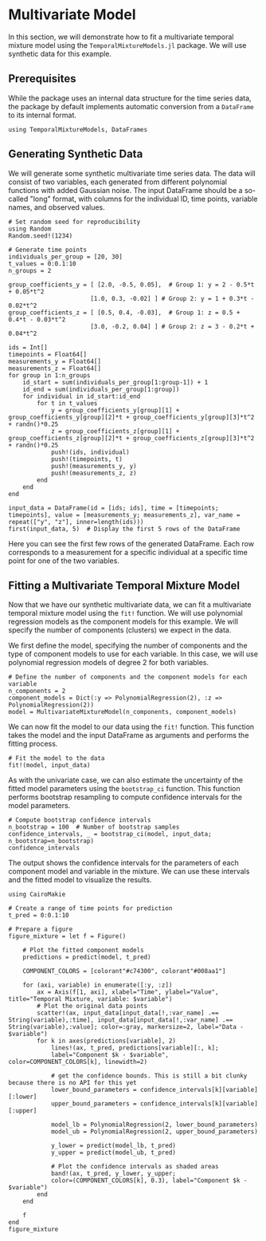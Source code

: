 # Multivariate Model
In this section, we will demonstrate how to fit a multivariate temporal mixture model using the `TemporalMixtureModels.jl` package. We will use synthetic data for this example.

## Prerequisites
While the package uses an internal data structure for the time series data, the package by default implements automatic conversion from a `DataFrame` to its internal format. 
```@example multivariate
using TemporalMixtureModels, DataFrames
```

## Generating Synthetic Data
We will generate some synthetic multivariate time series data. The data will consist of two variables, each generated from different polynomial functions with added Gaussian noise. The input DataFrame should be a so-called "long" format, with columns for the individual ID, time points, variable names, and observed values.
```@example multivariate
# Set random seed for reproducibility
using Random
Random.seed!(1234)

# Generate time points
individuals_per_group = [20, 30]
t_values = 0:0.1:10
n_groups = 2

group_coefficients_y = [ [2.0, -0.5, 0.05],  # Group 1: y = 2 - 0.5*t + 0.05*t^2
                       [1.0, 0.3, -0.02] ] # Group 2: y = 1 + 0.3*t - 0.02*t^2
group_coefficients_z = [ [0.5, 0.4, -0.03],  # Group 1: z = 0.5 + 0.4*t - 0.03*t^2
                       [3.0, -0.2, 0.04] ] # Group 2: z = 3 - 0.2*t + 0.04*t^2

ids = Int[]
timepoints = Float64[]
measurements_y = Float64[]
measurements_z = Float64[]
for group in 1:n_groups
    id_start = sum(individuals_per_group[1:group-1]) + 1
    id_end = sum(individuals_per_group[1:group])
    for individual in id_start:id_end
        for t in t_values
            y = group_coefficients_y[group][1] + group_coefficients_y[group][2]*t + group_coefficients_y[group][3]*t^2 + randn()*0.25
            z = group_coefficients_z[group][1] + group_coefficients_z[group][2]*t + group_coefficients_z[group][3]*t^2 + randn()*0.25
            push!(ids, individual)
            push!(timepoints, t)
            push!(measurements_y, y)
            push!(measurements_z, z)
        end
    end
end

input_data = DataFrame(id = [ids; ids], time = [timepoints; timepoints], value = [measurements_y; measurements_z], var_name = repeat(["y", "z"], inner=length(ids)))
first(input_data, 5)  # Display the first 5 rows of the DataFrame
```

Here you can see the first few rows of the generated DataFrame. Each row corresponds to a measurement for a specific individual at a specific time point for one of the two variables.

## Fitting a Multivariate Temporal Mixture Model
Now that we have our synthetic multivariate data, we can fit a multivariate temporal mixture model using the `fit!` function. We will use polynomial regression models as the component models for this example. We will specify the number of components (clusters) we expect in the data.

We first define the model, specifying the number of components and the type of component models to use for each variable. In this case, we will use polynomial regression models of degree 2 for both variables.
```@example multivariate
# Define the number of components and the component models for each variable
n_components = 2
component_models = Dict(:y => PolynomialRegression(2), :z => PolynomialRegression(2))
model = MultivariateMixtureModel(n_components, component_models)
```

We can now fit the model to our data using the `fit!` function. This function takes the model and the input DataFrame as arguments and performs the fitting process.
```@example multivariate
# Fit the model to the data
fit!(model, input_data)
```

As with the univariate case, we can also estimate the uncertainty of the fitted model parameters using the `bootstrap_ci` function. This function performs bootstrap resampling to compute confidence intervals for the model parameters.
```@example multivariate
# Compute bootstrap confidence intervals
n_bootstrap = 100  # Number of bootstrap samples
confidence_intervals, _ = bootstrap_ci(model, input_data; n_bootstrap=n_bootstrap)
confidence_intervals
```

The output shows the confidence intervals for the parameters of each component model and variable in the mixture. We can use these intervals and the fitted model to visualize the results.

```@example multivariate
using CairoMakie

# Create a range of time points for prediction
t_pred = 0:0.1:10

# Prepare a figure
figure_mixture = let f = Figure()

    # Plot the fitted component models
    predictions = predict(model, t_pred)

    COMPONENT_COLORS = [colorant"#c74300", colorant"#008aa1"]

    for (axi, variable) in enumerate([:y, :z])
        ax = Axis(f[1, axi], xlabel="Time", ylabel="Value", title="Temporal Mixture, variable: $variable")
        # Plot the original data points
        scatter!(ax, input_data[input_data[!,:var_name] .== String(variable),:time], input_data[input_data[!,:var_name] .== String(variable),:value]; color=:gray, markersize=2, label="Data - $variable")
        for k in axes(predictions[variable], 2)
            lines!(ax, t_pred, predictions[variable][:, k]; 
            label="Component $k - $variable", color=COMPONENT_COLORS[k], linewidth=2)

            # get the confidence bounds. This is still a bit clunky because there is no API for this yet
            lower_bound_parameters = confidence_intervals[k][variable][:lower]
            upper_bound_parameters = confidence_intervals[k][variable][:upper]

            model_lb = PolynomialRegression(2, lower_bound_parameters)
            model_ub = PolynomialRegression(2, upper_bound_parameters)

            y_lower = predict(model_lb, t_pred)
            y_upper = predict(model_ub, t_pred)

            # Plot the confidence intervals as shaded areas
            band!(ax, t_pred, y_lower, y_upper; 
            color=(COMPONENT_COLORS[k], 0.3), label="Component $k - $variable")
        end
    end

    f
end
figure_mixture
```
